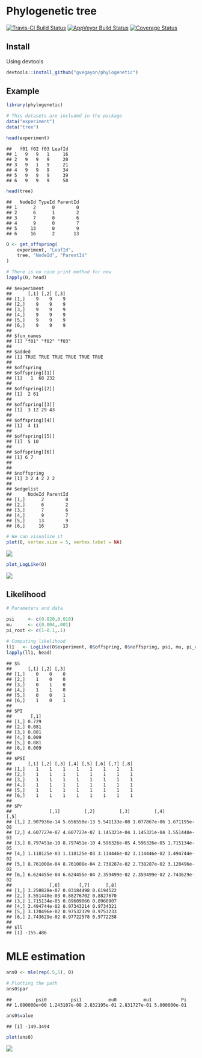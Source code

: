 Phylogenetic tree
================

[![Travis-CI Build Status](https://travis-ci.org/gvegayon/phylogenetic.svg?branch=master)](https://travis-ci.org/gvegayon/phylogenetic) [![AppVeyor Build Status](https://ci.appveyor.com/api/projects/status/github/USCbiostats/phylogenetic?branch=master&svg=true)](https://ci.appveyor.com/project/USCbiostats/phylogenetic) [![Coverage Status](https://img.shields.io/codecov/c/github/gvegayon/phylogenetic/master.svg)](https://codecov.io/github/gvegayon/phylogenetic?branch=master)

Install
-------

Using devtools

``` r
devtools::install_github("gvegayon/phylogenetic")
```

Example
-------

``` r
library(phylogenetic)
```

``` r
# This datasets are included in the package
data("experiment")
data("tree")

head(experiment)
```

    ##   f01 f02 f03 LeafId
    ## 1   9   9   1     16
    ## 2   9   9   9     20
    ## 3   9   1   9     21
    ## 4   9   9   9     34
    ## 5   9   9   9     39
    ## 6   9   9   9     50

``` r
head(tree)
```

    ##   NodeId TypeId ParentId
    ## 1      2      0        0
    ## 2      6      1        2
    ## 3      7      0        6
    ## 4      9      0        7
    ## 5     13      0        9
    ## 6     16      2       13

``` r
O <- get_offspring(
    experiment, "LeafId", 
    tree, "NodeId", "ParentId"
)

# There is no nice print method for now
lapply(O, head)
```

    ## $experiment
    ##      [,1] [,2] [,3]
    ## [1,]    9    9    9
    ## [2,]    9    9    9
    ## [3,]    9    9    9
    ## [4,]    9    9    9
    ## [5,]    9    9    9
    ## [6,]    9    9    9
    ## 
    ## $fun_names
    ## [1] "f01" "f02" "f03"
    ## 
    ## $added
    ## [1] TRUE TRUE TRUE TRUE TRUE TRUE
    ## 
    ## $offspring
    ## $offspring[[1]]
    ## [1]   1  68 232
    ## 
    ## $offspring[[2]]
    ## [1]  2 61
    ## 
    ## $offspring[[3]]
    ## [1]  3 12 29 43
    ## 
    ## $offspring[[4]]
    ## [1]  4 11
    ## 
    ## $offspring[[5]]
    ## [1]  5 10
    ## 
    ## $offspring[[6]]
    ## [1] 6 7
    ## 
    ## 
    ## $noffspring
    ## [1] 3 2 4 2 2 2
    ## 
    ## $edgelist
    ##      NodeId ParentId
    ## [1,]      2        0
    ## [2,]      6        2
    ## [3,]      7        6
    ## [4,]      9        7
    ## [5,]     13        9
    ## [6,]     16       13

``` r
# We can visualize it
plot(O, vertex.size = 5, vertex.label = NA)
```

![](readme_files/figure-markdown_github/Get%20offspring-1.png)

``` r
plot_LogLike(O)
```

![](readme_files/figure-markdown_github/Get%20offspring-2.png)

Likelihood
----------

``` r
# Parameters and data

psi     <- c(0.020,0.010)
mu      <- c(0.004,.001)
pi_root <- c(1-0.1,.1)

# Computing likelihood
ll1   <- LogLike(O$experiment, O$offspring, O$noffspring, psi, mu, pi_root)
lapply(ll1, head)
```

    ## $S
    ##      [,1] [,2] [,3]
    ## [1,]    0    0    0
    ## [2,]    1    0    0
    ## [3,]    0    1    0
    ## [4,]    1    1    0
    ## [5,]    0    0    1
    ## [6,]    1    0    1
    ## 
    ## $PI
    ##       [,1]
    ## [1,] 0.729
    ## [2,] 0.081
    ## [3,] 0.081
    ## [4,] 0.009
    ## [5,] 0.081
    ## [6,] 0.009
    ## 
    ## $PSI
    ##      [,1] [,2] [,3] [,4] [,5] [,6] [,7] [,8]
    ## [1,]    1    1    1    1    1    1    1    1
    ## [2,]    1    1    1    1    1    1    1    1
    ## [3,]    1    1    1    1    1    1    1    1
    ## [4,]    1    1    1    1    1    1    1    1
    ## [5,]    1    1    1    1    1    1    1    1
    ## [6,]    1    1    1    1    1    1    1    1
    ## 
    ## $Pr
    ##              [,1]         [,2]         [,3]         [,4]         [,5]
    ## [1,] 2.907936e-14 5.656550e-13 5.541133e-08 1.077867e-06 1.671195e-08
    ## [2,] 4.607727e-07 4.607727e-07 1.145321e-04 1.145321e-04 3.551448e-03
    ## [3,] 8.797451e-10 8.797451e-10 4.596326e-05 4.596326e-05 1.715134e-05
    ## [4,] 1.118125e-03 1.118125e-03 3.114446e-02 3.114446e-02 3.494744e-02
    ## [5,] 8.761008e-04 8.761008e-04 2.738287e-02 2.738287e-02 3.120496e-02
    ## [6,] 6.624455e-04 6.624455e-04 2.359499e-02 2.359499e-02 2.743629e-02
    ##              [,6]       [,7]      [,8]
    ## [1,] 3.250828e-07 0.03184498 0.6194522
    ## [2,] 3.551448e-03 0.88276702 0.8827670
    ## [3,] 1.715134e-05 0.89609066 0.8960907
    ## [4,] 3.494744e-02 0.97343214 0.9734321
    ## [5,] 3.120496e-02 0.97532329 0.9753233
    ## [6,] 2.743629e-02 0.97722578 0.9772258
    ## 
    ## $ll
    ## [1] -155.486

MLE estimation
==============

``` r
ans0 <- mle(rep(.5,5), O)

# Plotting the path
ans0$par
```

    ##         psi0         psi1          mu0          mu1           Pi 
    ## 1.000000e+00 1.243107e-08 2.832195e-01 2.831727e-01 5.000000e-01

``` r
ans0$value
```

    ## [1] -149.3494

``` r
plot(ans0)
```

![](readme_files/figure-markdown_github/MLE-1.png)
